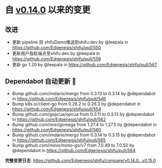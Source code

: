 # 自 [v0.14.0](https://github.com/Edgenesis/shifu/releases/tag/v0.14.0) 以来的变更

## 改进

* 更新 pipeline 将 shifuDemo推送到shifu.dev by @leepala in https://github.com/Edgenesis/shifu/pull/550
* 更新用户指标端点至shifu.dev by @leepala in https://github.com/Edgenesis/shifu/pull/559
* 更新 go 1.20 by @leepala in https://github.com/Edgenesis/shifu/pull/567

## Dependabot 自动更新 🤖

* Bump github.com/imdario/mergo from 0.3.13 to 0.3.14 by @dependabot in https://github.com/Edgenesis/shifu/pull/546
* Bump k8s.io/client-go from 0.26.2 to 0.26.3 by @dependabot in https://github.com/Edgenesis/shifu/pull/554
* Bump github.com/gopcua/opcua from 0.3.11 to 0.3.13 by @dependabot in https://github.com/Edgenesis/shifu/pull/562
* Bump github.com/onsi/gomega from 1.27.4 to 1.27.5 by @dependabot in https://github.com/Edgenesis/shifu/pull/560
* Bump github.com/imdario/mergo from 0.3.14 to 0.3.15 by @dependabot in https://github.com/Edgenesis/shifu/pull/565
* Bump github.com/minio/minio-go/v7 from 7.0.49 to 7.0.50 by @dependabot in https://github.com/Edgenesis/shifu/pull/564

**完整变更日志**: https://github.com/Edgenesis/shifu/compare/v0.14.0...v0.15.0
